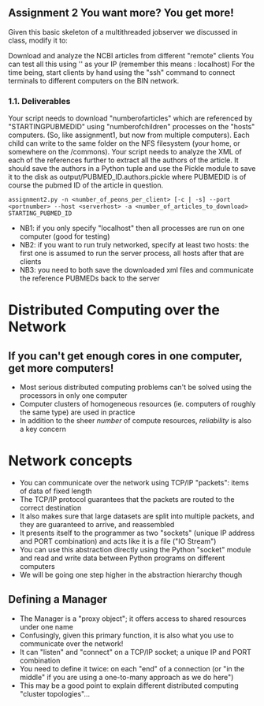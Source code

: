 
## Assignment 2 You want more? You get more!
Given this basic skeleton of a multithreaded jobserver we discussed in class, modify it to:

Download and analyze the NCBI articles from different "remote" clients
You can test all this using '' as your IP (remember this means : localhost)
For the time being, start clients by hand using the "ssh" command to connect terminals to different computers on the BIN network.

### 1.1. Deliverables
Your script needs to download "numberofarticles" which are referenced by "STARTINGPUBMEDID" using "numberofchildren" processes on the "hosts" computers. (So, like assignment1, but now from multiple computers). Each child can write to the same folder on the NFS filesystem (your home, or somewhere on the /commons).
Your script needs to analyze the XML of each of the references further to extract all the authors of the article. It should save the authors in a Python tuple and use the Pickle module to save it to the disk as output/PUBMED_ID.authors.pickle where PUBMEDID is of course the pubmed ID of the article in question.

`assignment2.py -n <number_of_peons_per_client> [-c | -s] --port <portnumber> --host <serverhost> -a <number_of_articles_to_download> STARTING_PUBMED_ID`
  
 - NB1: if you only specify "localhost" then all processes are run on one computer (good for testing)
 - NB2: if you want to run truly networked, specify at least two hosts: the first one is assumed to run the server process, all hosts after that are clients
 - NB3: you need to both save the downloaded xml files and communicate the reference PUBMEDs back to the server

# Distributed Computing over the Network
## If you can't get enough cores in one computer, get more computers!
* Most serious distributed computing problems can't be solved using the processors in only one computer
* Computer clusters of homogeneous resources (ie. computers of roughly the same type) are used in practice
* In addition to the sheer _number_ of compute resources, _reliability_ is also a key concern

# Network concepts
* You can communicate over the network using TCP/IP "packets": items of data of fixed length
* The TCP/IP protocol guarantees that the packets are routed to the correct destination
* It also makes sure that large datasets are split into multiple packets, and they are guaranteed to arrive, and reassembled
* It presents itself to the programmer as two "sockets" (unique IP address and PORT combination) and acts like it is a file ("IO Stream")
* You can use this abstraction directly using the Python "socket" module and read and write data between Python programs on different computers
* We will be going one step higher in the abstraction hierarchy though


## Defining a Manager
* The Manager is a "proxy object"; it offers access to shared resources under one name
* Confusingly, given this primary function, it is also what you use to communicate over the network!
* It can "listen" and "connect" on a TCP/IP socket; a unique IP and PORT combination
* You need to define it twice: on each "end" of a connection (or "in the middle" if you are using a one-to-many approach as we do here")
* This may be a good point to explain different distributed computing "cluster topologies"...
